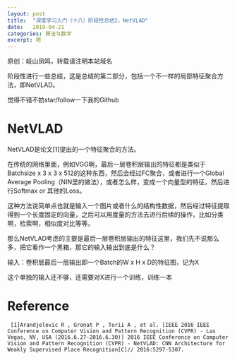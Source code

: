 ```yaml
---
layout: post
title:  "深度学习入门（十八）阶段性总结2，NetVLAD"
date:   2019-04-21
categories: 算法与数学
excerpt: 嗯
---
```

<script type="text/javascript" src="http://cdn.mathjax.org/mathjax/latest/MathJax.js?config=TeX-AMS-MML_HTMLorMML"></script>

<script type="text/x-mathjax-config">
    MathJax.Hub.Config({
        tex2jax: {inlineMath: [['$', '$']]},
        messageStyle: "none"
    });
</script>

原创：岐山凤鸣，转载请注明本站域名

阶段性进行一些总结，这是总结的第二部分，包括一个不一样的局部特征聚合方法，即NetVLAD。

觉得不错不妨star/follow一下我的Github

# NetVLAD

NetVLAD是论文\[1\]提出的一个特征聚合的方法。

在传统的网络里面，例如VGG啊，最后一层卷积层输出的特征都是类似于Batchsize x 3 x 3 x 512的这种东西，然后会经过FC聚合，或者进行一个Global Average Pooling（NIN里的做法），或者怎么样，变成一个向量型的特征，然后进行Softmax or 其他的Loss。

这种方法说简单点也就是输入一个图片或者什么的结构性数据，然后经过特征提取得到一个长度固定的向量，之后可以用度量的方法去进行后续的操作，比如分类啊，检索啊，相似度对比等等。

那么NetVLAD考虑的主要是最后一层卷积层输出的特征这里，我们先不说那么多，把它看作一个黑箱，那它的输入输出到底是什么？

输入：卷积层最后一层输出即一个Batch的W x H x D的特征图，记为X

这个单独的输入还不够，还需要对X进行一个训练，训练一本


# Reference

```
 [1]Arandjelovic R , Gronat P , Torii A , et al. [IEEE 2016 IEEE Conference on Computer Vision and Pattern Recognition (CVPR) - Las Vegas, NV, USA (2016.6.27-2016.6.30)] 2016 IEEE Conference on Computer Vision and Pattern Recognition (CVPR) - NetVLAD: CNN Architecture for Weakly Supervised Place Recognition[C]// 2016:5297-5307.
```